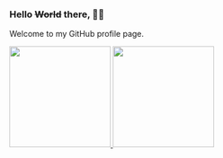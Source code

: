 ### Hello ~~World~~ there, 🙋‍♂️
Welcome to my GitHub profile page.

<div>
<a href="https://github.com/69-richard-dias-ribeiro">
<img loading="lazy" height="180em" src="https://github-readme-stats.vercel.app/api/top-langs/?username=69-richard-dias-ribeiro&layout=compact&langs_count=7&theme=dracula"/>
<img loading="lazy" height="180em" src="https://github-readme-stats.vercel.app/api?username=69-richard-dias-ribeiro&show_icons=true&theme=dracula&include_all_commits=true&count_private=true"/>
</div>
